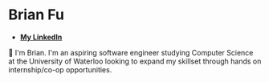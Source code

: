 # Brian Fu

* **[My LinkedIn](https://www.linkedin.com/in/brian-fu-4a3b89204/)**

👋 I'm Brian. I'm an aspiring software engineer studying Computer Science at the University of Waterloo looking to expand my skillset through hands on internship/co-op opportunities.
